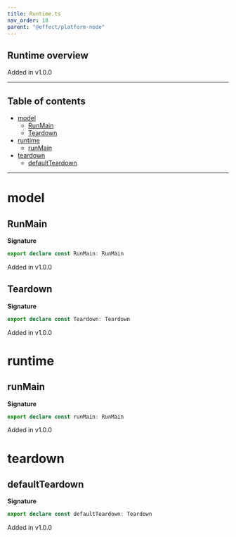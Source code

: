 ```yaml
---
title: Runtime.ts
nav_order: 18
parent: "@effect/platform-node"
---
```


## Runtime overview

Added in v1.0.0

---

<h2 class="text-delta">Table of contents</h2>

- [model](#model)
  - [RunMain](#runmain)
  - [Teardown](#teardown)
- [runtime](#runtime)
  - [runMain](#runmain-1)
- [teardown](#teardown-1)
  - [defaultTeardown](#defaultteardown)

---

# model

## RunMain

**Signature**

```ts
export declare const RunMain: RunMain
```

Added in v1.0.0

## Teardown

**Signature**

```ts
export declare const Teardown: Teardown
```

Added in v1.0.0

# runtime

## runMain

**Signature**

```ts
export declare const runMain: RunMain
```

Added in v1.0.0

# teardown

## defaultTeardown

**Signature**

```ts
export declare const defaultTeardown: Teardown
```

Added in v1.0.0
